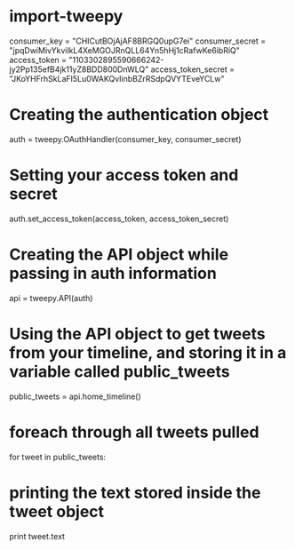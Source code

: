 # import-tweepy
consumer_key = "CHICutBOjAjAF8BRGQ0upG7ei"
consumer_secret = "jpqDwiMivYkvilkL4XeMGOJRnQLL64Yn5hHj1cRafwKe6ibRiQ"
access_token = "1103302895590666242-jy2Pp135efB4jk11yZ8BDD800DnWLQ"
access_token_secret = "JKoYHFrhSkLaFI5Lu0WAKQvIinbBZrRSdpQVYTEveYCLw"
# Creating the authentication object
auth = tweepy.OAuthHandler(consumer_key, consumer_secret)
# Setting your access token and secret
auth.set_access_token(access_token, access_token_secret)
# Creating the API object while passing in auth information
api = tweepy.API(auth)
# Using the API object to get tweets from your timeline, and storing it in a variable called public_tweets
public_tweets = api.home_timeline()
# foreach through all tweets pulled
for tweet in public_tweets:
   # printing the text stored inside the tweet object
   print tweet.text
